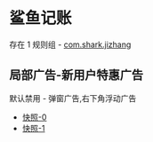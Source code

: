 # 鲨鱼记账

存在 1 规则组 - [com.shark.jizhang](/src/apps/com.shark.jizhang.ts)

## 局部广告-新用户特惠广告

默认禁用 - 弹窗广告,右下角浮动广告

- [快照-0](https://i.gkd.li/import/12518500)
- [快照-1](https://i.gkd.li/import/12518517)
